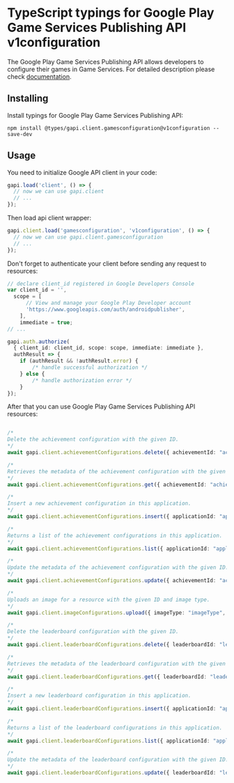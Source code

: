 # TypeScript typings for Google Play Game Services Publishing API v1configuration

The Google Play Game Services Publishing API allows developers to configure their games in Game Services.
For detailed description please check [documentation](https://developers.google.com/games/).

## Installing

Install typings for Google Play Game Services Publishing API:

```
npm install @types/gapi.client.gamesconfiguration@v1configuration --save-dev
```

## Usage

You need to initialize Google API client in your code:

```typescript
gapi.load('client', () => {
  // now we can use gapi.client
  // ...
});
```

Then load api client wrapper:

```typescript
gapi.client.load('gamesconfiguration', 'v1configuration', () => {
  // now we can use gapi.client.gamesconfiguration
  // ...
});
```

Don't forget to authenticate your client before sending any request to resources:

```typescript
// declare client_id registered in Google Developers Console
var client_id = '',
  scope = [ 
      // View and manage your Google Play Developer account
      'https://www.googleapis.com/auth/androidpublisher',
    ],
    immediate = true;
// ...

gapi.auth.authorize(
  { client_id: client_id, scope: scope, immediate: immediate },
  authResult => {
    if (authResult && !authResult.error) {
        /* handle successful authorization */
    } else {
        /* handle authorization error */
    }
});
```

After that you can use Google Play Game Services Publishing API resources:

```typescript

/*
Delete the achievement configuration with the given ID.
*/
await gapi.client.achievementConfigurations.delete({ achievementId: "achievementId",  });

/*
Retrieves the metadata of the achievement configuration with the given ID.
*/
await gapi.client.achievementConfigurations.get({ achievementId: "achievementId",  });

/*
Insert a new achievement configuration in this application.
*/
await gapi.client.achievementConfigurations.insert({ applicationId: "applicationId",  });

/*
Returns a list of the achievement configurations in this application.
*/
await gapi.client.achievementConfigurations.list({ applicationId: "applicationId",  });

/*
Update the metadata of the achievement configuration with the given ID.
*/
await gapi.client.achievementConfigurations.update({ achievementId: "achievementId",  });

/*
Uploads an image for a resource with the given ID and image type.
*/
await gapi.client.imageConfigurations.upload({ imageType: "imageType", resourceId: "resourceId",  });

/*
Delete the leaderboard configuration with the given ID.
*/
await gapi.client.leaderboardConfigurations.delete({ leaderboardId: "leaderboardId",  });

/*
Retrieves the metadata of the leaderboard configuration with the given ID.
*/
await gapi.client.leaderboardConfigurations.get({ leaderboardId: "leaderboardId",  });

/*
Insert a new leaderboard configuration in this application.
*/
await gapi.client.leaderboardConfigurations.insert({ applicationId: "applicationId",  });

/*
Returns a list of the leaderboard configurations in this application.
*/
await gapi.client.leaderboardConfigurations.list({ applicationId: "applicationId",  });

/*
Update the metadata of the leaderboard configuration with the given ID.
*/
await gapi.client.leaderboardConfigurations.update({ leaderboardId: "leaderboardId",  });
```
